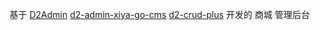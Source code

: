 基于 
[D2Admin](https://github.com/d2-projects/d2-admin)
[d2-admin-xiya-go-cms](https://github.com/d2-projects/d2-admin)
[d2-crud-plus](https://github.com/greper/d2-crud-plus)
开发的 商城 管理后台